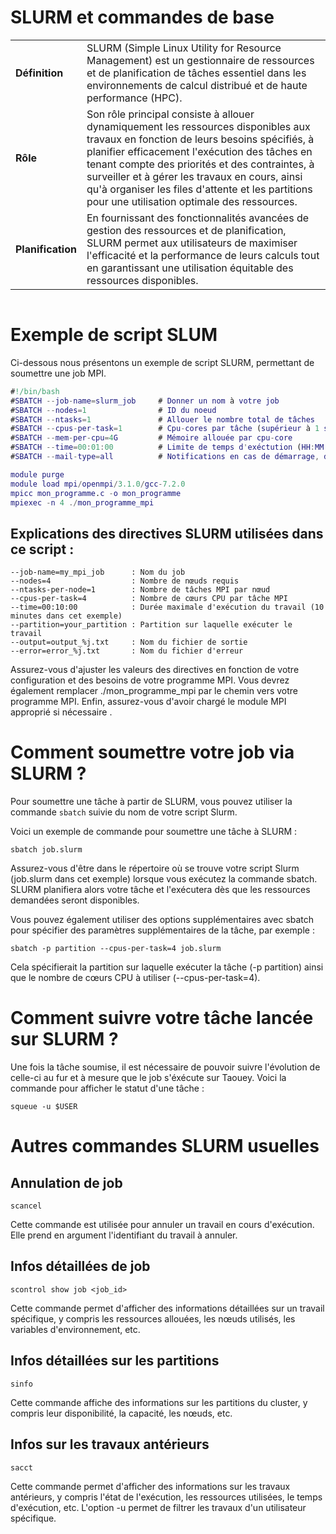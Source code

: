 # SLURM et commandes de base

|              |      |
| ----------- | ----------- |
| **Définition**      | SLURM (Simple Linux Utility for Resource Management) est un gestionnaire de ressources et de planification de tâches essentiel dans les environnements de calcul distribué et de haute performance (HPC).        |
| **Rôle**  | Son rôle principal consiste à allouer dynamiquement les ressources disponibles aux travaux en fonction de leurs besoins spécifiés, à planifier efficacement l'exécution des tâches en tenant compte des priorités et des contraintes, à surveiller et à gérer les travaux en cours, ainsi qu'à organiser les files d'attente et les partitions pour une utilisation optimale des ressources.        |
| **Planification**   | En fournissant des fonctionnalités avancées de gestion des ressources et de planification, SLURM permet aux utilisateurs de maximiser l'efficacité et la performance de leurs calculs tout en garantissant une utilisation équitable des ressources disponibles.        |
```
```

# Exemple de script SLUM
Ci-dessous nous présentons un exemple de script SLURM, permettant de soumettre une job MPI.
```Matlab
#!/bin/bash
#SBATCH --job-name=slurm_job     # Donner un nom à votre job
#SBATCH --nodes=1                # ID du noeud
#SBATCH --ntasks=1               # Allouer le nombre total de tâches
#SBATCH --cpus-per-task=1        # Cpu-cores par tâche (supérieur à 1 si multi-threading)
#SBATCH --mem-per-cpu=4G         # Mémoire allouée par cpu-core 
#SBATCH --time=00:01:00          # Limite de temps d'exéctution (HH:MM:SS)
#SBATCH --mail-type=all          # Notifications en cas de démarrage, d'arrêt et d'erreur

module purge
module load mpi/openmpi/3.1.0/gcc-7.2.0 
mpicc mon_programme.c -o mon_programme
mpiexec -n 4 ./mon_programme_mpi
```
## Explications des directives SLURM utilisées dans ce script :
```
--job-name=my_mpi_job      : Nom du job
--nodes=4                  : Nombre de nœuds requis
--ntasks-per-node=1        : Nombre de tâches MPI par nœud
--cpus-per-task=4          : Nombre de cœurs CPU par tâche MPI
--time=00:10:00            : Durée maximale d'exécution du travail (10 minutes dans cet exemple)
--partition=your_partition : Partition sur laquelle exécuter le travail
--output=output_%j.txt     : Nom du fichier de sortie
--error=error_%j.txt       : Nom du fichier d'erreur
```
Assurez-vous d'ajuster les valeurs des directives en fonction de votre configuration et des besoins de votre programme MPI. 
Vous devrez également remplacer ./mon_programme_mpi par le chemin vers votre programme MPI. 
Enfin, assurez-vous d'avoir chargé le module MPI approprié si nécessaire .

# Comment soumettre votre job via SLURM ?
Pour soumettre une tâche à partir de SLURM, vous pouvez utiliser la commande ```sbatch``` suivie du nom de votre script Slurm. 

Voici un exemple de commande pour soumettre une tâche à SLURM :

```
sbatch job.slurm
```

Assurez-vous d'être dans le répertoire où se trouve votre script Slurm (job.slurm dans cet exemple) lorsque vous exécutez la commande sbatch. 
SLURM planifiera alors votre tâche et l'exécutera dès que les ressources demandées seront disponibles.

Vous pouvez également utiliser des options supplémentaires avec sbatch pour spécifier des paramètres supplémentaires de la tâche, par exemple :

```
sbatch -p partition --cpus-per-task=4 job.slurm
```

Cela spécifierait la partition sur laquelle exécuter la tâche (-p partition) ainsi que le nombre de cœurs CPU à utiliser (--cpus-per-task=4).

# Comment suivre votre tâche lancée sur SLURM ?
Une fois la tâche soumise, il est nécessaire de pouvoir suivre l'évolution de celle-ci au fur et à mesure que le job s'éxécute sur Taouey. Voici la commande pour afficher le statut d'une tâche :

```
squeue -u $USER
```

# Autres commandes SLURM usuelles

## Annulation de job
```
scancel
```  
Cette commande est utilisée pour annuler un travail en cours d'exécution. Elle prend en argument l'identifiant du travail à annuler.

## Infos détaillées de job
```
scontrol show job <job_id>
```  
Cette commande permet d'afficher des informations détaillées sur un travail spécifique, y compris les ressources allouées, les nœuds utilisés, les variables d'environnement, etc.

## Infos détaillées sur les partitions
```
sinfo
```  
Cette commande affiche des informations sur les partitions du cluster, y compris leur disponibilité, la capacité, les nœuds, etc.

## Infos sur les travaux antérieurs
```
sacct
```  
Cette commande permet d'afficher des informations sur les travaux antérieurs, y compris l'état de l'exécution, les ressources utilisées, le temps d'exécution, etc. L'option -u <utilisateur> permet de filtrer les travaux d'un utilisateur spécifique.
